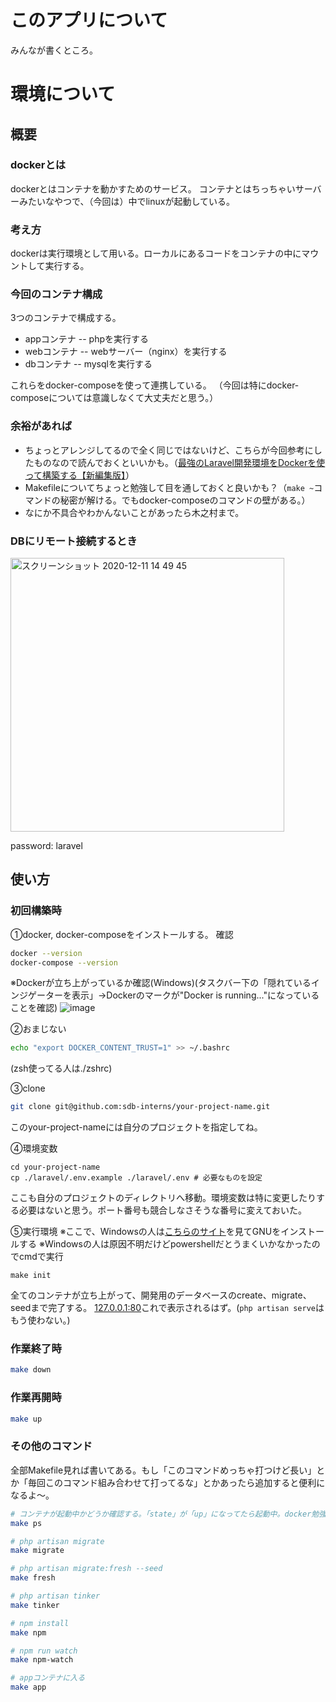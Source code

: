 # このアプリについて
みんなが書くところ。
# 環境について
## 概要
### dockerとは
dockerとはコンテナを動かすためのサービス。
コンテナとはちっちゃいサーバーみたいなやつで、（今回は）中でlinuxが起動している。
### 考え方
dockerは実行環境として用いる。ローカルにあるコードをコンテナの中にマウントして実行する。
### 今回のコンテナ構成
3つのコンテナで構成する。
- appコンテナ -- phpを実行する
- webコンテナ -- webサーバー（nginx）を実行する
- dbコンテナ -- mysqlを実行する

これらをdocker-composeを使って連携している。
（今回は特にdocker-composeについては意識しなくて大丈夫だと思う。）
### 余裕があれば
- ちょっとアレンジしてるので全く同じではないけど、こちらが今回参考にしたものなので読んでおくといいかも。（[最強のLaravel開発環境をDockerを使って構築する【新編集版】](https://qiita.com/ucan-lab/items/5fc1281cd8076c8ac9f4)）
- Makefileについてちょっと勉強して目を通しておくと良いかも？（`make ~`コマンドの秘密が解ける。でもdocker-composeのコマンドの壁がある。）
- なにか不具合やわかんないことがあったら木之村まで。
### DBにリモート接続するとき
<img width="438" alt="スクリーンショット 2020-12-11 14 49 45" src="https://user-images.githubusercontent.com/50652793/101868180-1e1e6480-3bc0-11eb-81c0-9f70cfbdbf3e.png">

password: laravel


## 使い方
### 初回構築時
①docker, docker-composeをインストールする。
確認
```bash
docker --version
docker-compose --version
```
※Dockerが立ち上がっているか確認(Windows)(タスクバー下の「隠れているインジゲーターを表示」→Dockerのマークが"Docker is running..."になっていることを確認)
![image](https://user-images.githubusercontent.com/58587065/101975639-62256e00-3c81-11eb-95ef-2be3a1f7d469.png)


②おまじない
```bash
echo "export DOCKER_CONTENT_TRUST=1" >> ~/.bashrc
```
(zsh使ってる人は./zshrc)

③clone
```bash
git clone git@github.com:sdb-interns/your-project-name.git
```
このyour-project-nameには自分のプロジェクトを指定してね。

④環境変数
```
cd your-project-name
cp ./laravel/.env.example ./laravel/.env # 必要なものを設定
```
ここも自分のプロジェクトのディレクトリへ移動。環境変数は特に変更したりする必要はないと思う。ポート番号も競合しなさそうな番号に変えておいた。

⑤実行環境
※ここで、Windowsの人は[こちらのサイト](https://bluebirdofoz.hatenablog.com/entry/2019/10/24/221517)を見てGNUをインストールする
※Windowsの人は原因不明だけどpowershellだとうまくいかなかったのでcmdで実行
```bash(Winはcmd)
make init
```
全てのコンテナが立ち上がって、開発用のデータベースのcreate、migrate、seedまで完了する。
[127.0.0.1:80](http://127.0.0.1:80)これで表示されるはず。(`php artisan serve`はもう使わない。)

### 作業終了時
```bash
make down
```

### 作業再開時
```bash
make up
```

### その他のコマンド
全部Makefile見れば書いてある。もし「このコマンドめっちゃ打つけど長い」とか「毎回このコマンド組み合わせて打ってるな」とかあったら追加すると便利になるよ〜。
```bash
# コンテナが起動中かどうか確認する。「state」が「up」になってたら起動中。docker勉強するとわかる
make ps

# php artisan migrate
make migrate

# php artisan migrate:fresh --seed
make fresh

# php artisan tinker
make tinker

# npm install
make npm

# npm run watch
make npm-watch

# appコンテナに入る
make app
```
